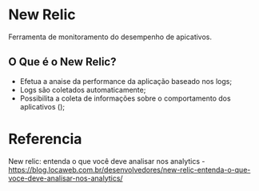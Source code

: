 # New Relic

Ferramenta de monitoramento do desempenho de apicativos.

## O Que é o New Relic?

* Efetua a anaise da performance da aplicação baseado nos logs;
* Logs são coletados automaticamente;
* Possibilita a coleta de informações sobre o comportamento dos aplicativos ();



# Referencia
New relic: entenda o que você deve analisar nos analytics - https://blog.locaweb.com.br/desenvolvedores/new-relic-entenda-o-que-voce-deve-analisar-nos-analytics/